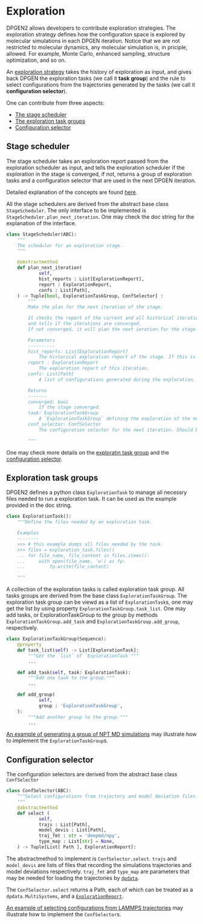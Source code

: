 # Exploration

DPGEN2 allows developers to contribute exploration strategies. The exploration strategy defines how the configuration space is explored by molecular simulations in each DPGEN iteration. Notice that we are not restricted to molecular dynamics, any molecular simulation is, in priciple, allowed. For example, Monte Carlo, enhanced sampling, structure optimization, and so on.

An [exploration strategy](developer.md#the-exploration-strategy) takes the history of exploration as input, and gives back DPGEN the exploration tasks (we call it **task group**) and the rule to select configurations from the trajectories generated by the tasks (we call it **configuration selector**).

One can contribute from three aspects:

- [The stage scheduler](#stage-scheduler)
- [The exploration task groups](#exploration-task-groups)
- [Configuration selector](#configuration-selector)


## Stage scheduler

The stage scheduler takes an exploration report passed from the exploration scheduler as input, and tells the exploration scheduler if the exploration in the stage is converged, if not, returns a group of exploration tasks and a configuration selector that are used in the next DPGEN iteration.

Detailed explanation of the concepts are found [here](developer.md#the-exploration-strategy).

All the stage schedulers are derived from the abstract base class `StageScheduler`. The only interface to be implemented is `StageScheduler.plan_next_iteration`. One may check the doc string for the explanation of the interface.
```python
class StageScheduler(ABC):
    """
    The scheduler for an exploration stage.
    """

    @abstractmethod
    def plan_next_iteration(
            self,
            hist_reports : List[ExplorationReport],
            report : ExplorationReport,
            confs : List[Path],
    ) -> Tuple[bool, ExplorationTaskGroup, ConfSelector] :
        """
        Make the plan for the next iteration of the stage.

        It checks the report of the current and all historical iterations of the stage,
        and tells if the iterations are converged.
        If not converged, it will plan the next ieration for the stage.

        Parameters
        ----------
        hist_reports: List[ExplorationReport]
            The historical exploration report of the stage. If this is the first iteration of the stage, this list is empty.
        report : ExplorationReport
            The exploration report of this iteration.
        confs: List[Path]
            A list of configurations generated during the exploration. May be used to generate new configurations for the next iteration.

        Returns
        -------
        converged: bool
            If the stage converged.
        task: ExplorationTaskGroup
            A `ExplorationTaskGroup` defining the exploration of the next iteration. Should be `None` if the stage is converged.
        conf_selector: ConfSelector
            The configuration selector for the next iteration. Should be `None` if the stage is converged.

        """
```

One may check more details on the [exploratin task group](#exploration-task-groups) and the [configuration selector]().


## Exploration task groups

DPGEN2 defines a python class `ExplorationTask` to manage all necessry files needed to run a exploration task. It can be used as the example provided in the doc string.
```python
class ExplorationTask():
    """Define the files needed by an exploration task.

    Examples
    --------
    >>> # this example dumps all files needed by the task.
    >>> files = exploration_task.files()
    ... for file_name, file_content in files.items():
    ...     with open(file_name, 'w') as fp:
    ...         fp.write(file_content)

    """
```

A collection of the exploration tasks is called exploration task group. All tasks groups are derived from the base class `ExplorationTaskGroup`. The exploration task group can be viewd as a list of `ExplorationTask`s, one may get the list by using property `ExplorationTaskGroup.task_list`. One may add tasks, or ExplorationTaskGroup to the group by methods `ExplorationTaskGroup.add_task` and `ExplorationTaskGroup.add_group`, respectively.

```python
class ExplorationTaskGroup(Sequence):
    @property
    def task_list(self) -> List[ExplorationTask]:
        """Get the `list` of `ExplorationTask`"""
        ...

    def add_task(self, task: ExplorationTask):
        """Add one task to the group."""
        ...

    def add_group(
            self,
            group : 'ExplorationTaskGroup',
    ):
        """Add another group to the group."""
        ...
```

[An example of generating a group of NPT MD simulations](https://github.com/deepmodeling/dpgen2/blob/master/dpgen2/exploration/task/npt_task_group.py) may illustrate how to implement the `ExplorationTaskGroup`s.


## Configuration selector

The configuration selectors are derived from the abstract base class `ConfSelector`

```python
class ConfSelector(ABC):
    """Select configurations from trajectory and model deviation files.
    """
    @abstractmethod
    def select (
            self,
            trajs : List[Path],
            model_devis : List[Path],
            traj_fmt : str = 'deepmd/npy',
            type_map : List[str] = None,
    ) -> Tuple[List[ Path ], ExplorationReport]:
```

The abstractmethod to implement is `ConfSelector.select`. `trajs` and `model_devis` are lists of files that recording the simulations trajectories and model deviations respectively. `traj_fmt` and `type_map` are parameters that may be needed for loading the trajectories by [`dpdata`](https://github.com/deepmodeling/dpdata).

The `ConfSelector.select` returns a Path, each of which can be treated as a `dpdata.MultiSystems`, and a [`ExplorationReport`](https://github.com/deepmodeling/dpgen2/blob/master/dpgen2/exploration/report/report.py).

[An example of selecting configurations from LAMMPS trajectories](https://github.com/deepmodeling/dpgen2/blob/master/dpgen2/exploration/selector/conf_selector_frame.py) may illustrate how to implement the `ConfSelector`s.
